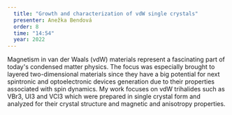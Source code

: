 ```yaml
---
  title: "Growth and characterization of vdW single crystals"
  presenter: Anežka Bendová
  order: 8
  time: "14:54"
  year: 2022
---
```

Magnetism in van der Waals (vdW) materials represent a fascinating part of today's condensed matter physics. The focus was especially brought to layered two-dimensional materials since they have a big potential for next spintronic and optoelectronic devices generation due to their properties associated with spin dynamics. My work focuses on vdW trihalides such as VBr3, UI3 and VCl3 which were prepared in single crystal form and analyzed for their crystal structure and magnetic and anisotropy properties.